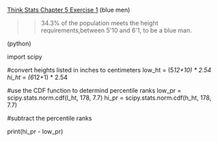 [Think Stats Chapter 5 Exercise 1](http://greenteapress.com/thinkstats2/html/thinkstats2006.html#toc50) (blue men)

>> 34.3% of the population meets the height requirements,between 5'10 and 6'1, to be a blue man.

(python)

import scipy

#convert heights listed in inches to centimeters
low_ht = (5*12+10) * 2.54
hi_ht = (6*12+1) * 2.54

#use the CDF function to determind percentile ranks
low_pr = scipy.stats.norm.cdf(l_ht, 178, 7.7)
hi_pr = scipy.stats.norm.cdf(h_ht, 178, 7.7)

#subtract the percentile ranks 

print(hi_pr - low_pr)
